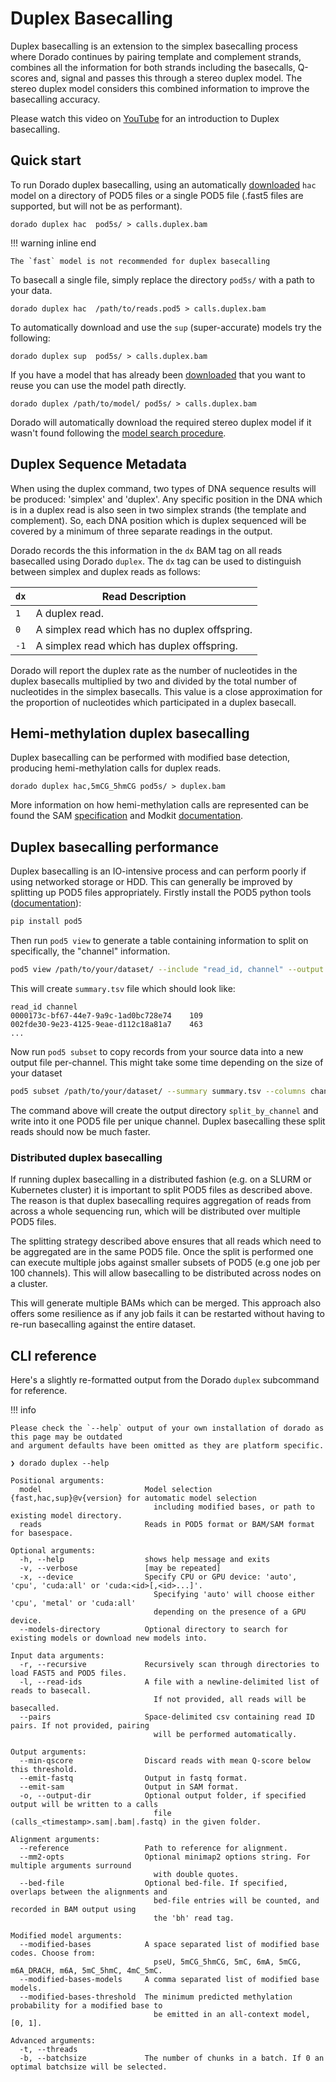 # Duplex Basecalling

Duplex basecalling is an extension to the simplex basecalling process where Dorado continues by
pairing template and complement strands, combines all the information for both strands
including the basecalls, Q-scores and, signal and passes this through a stereo duplex
model. The stereo duplex model considers this combined information to improve the basecalling accuracy.

Please watch this video on [YouTube](https://www.youtube.com/embed/8DVMG7FEBys?si=XUHn3DwZCKOPI1k8) for an introduction to Duplex basecalling.

## Quick start

To run Dorado duplex basecalling, using an automatically [downloaded]({{find("downloader")}})
`hac` model on a directory of POD5 files or a single POD5 file
(.fast5 files are supported, but will not be as performant).

```dorado
dorado duplex hac  pod5s/ > calls.duplex.bam
```

!!! warning inline end

    The `fast` model is not recommended for duplex basecalling

To basecall a single file, simply replace the directory `pod5s/` with a path to your data.

```dorado
dorado duplex hac  /path/to/reads.pod5 > calls.duplex.bam
```

To automatically download and use the `sup` (super-accurate) models try the following:

```dorado
dorado duplex sup  pod5s/ > calls.duplex.bam
```

If you have a model that has already been [downloaded]({{find("downloader")}}) that you want
to reuse you can use the model path directly.

```dorado
dorado duplex /path/to/model/ pod5s/ > calls.duplex.bam
```

Dorado will automatically download the required stereo duplex model if it wasn't found following the
[model search procedure]({{find("downloader")}}#model-search-directory-and-temporary-downloads).

## Duplex Sequence Metadata

When using the duplex command, two types of DNA sequence results will be produced: 'simplex' and 'duplex'.
Any specific position in the DNA which is in a duplex read is also seen in two simplex strands
(the template and complement). So, each DNA position which is duplex sequenced will be covered
by a minimum of three separate readings in the output.

Dorado records the this information in the `dx` BAM tag on all reads basecalled using Dorado `duplex`.
The `dx` tag can be used to distinguish between simplex and duplex reads as follows:

| `dx`  | Read Description |
| ----- | ----------- |
| `1`   | A duplex read.|
| `0`   | A simplex read which has no duplex offspring. |
| `-1`  | A simplex read which has duplex offspring. |

Dorado will report the duplex rate as the number of nucleotides in the duplex basecalls
multiplied by two and divided by the total number of nucleotides in the simplex basecalls.
This value is a close approximation for the proportion of nucleotides which participated in a duplex basecall.

## Hemi-methylation duplex basecalling

Duplex basecalling can be performed with modified base detection, producing hemi-methylation calls for duplex reads.

```dorado
dorado duplex hac,5mCG_5hmCG pod5s/ > duplex.bam
```

More information on how hemi-methylation calls are represented can be found the
SAM [specification](https://samtools.github.io/hts-specs/SAMtags.pdf) and
Modkit [documentation](https://nanoporetech.github.io/modkit/intro_pileup_hemi.html).

## Duplex basecalling performance

Duplex basecalling is an IO-intensive process and can perform poorly if using networked storage or HDD.
This can generally be improved by splitting up POD5 files appropriately.
Firstly install the POD5 python tools ([documentation](https://pod5-file-format.readthedocs.io/en/latest/docs/tools.html)):

```bash
pip install pod5
```

Then run `pod5 view` to generate a table containing information to split on specifically,
the "channel" information.

```bash
pod5 view /path/to/your/dataset/ --include "read_id, channel" --output summary.tsv
```

This will create `summary.tsv` file which should look like:

```text
read_id channel
0000173c-bf67-44e7-9a9c-1ad0bc728e74    109
002fde30-9e23-4125-9eae-d112c18a81a7    463
...
```

Now run `pod5 subset` to copy records from your source data into a new output file per-channel.
This might take some time depending on the size of your dataset

```bash
pod5 subset /path/to/your/dataset/ --summary summary.tsv --columns channel --output split_by_channel
```

The command above will create the output directory `split_by_channel` and write into it
one POD5 file per unique channel. Duplex basecalling these split reads should now be much faster.

### Distributed duplex basecalling

If running duplex basecalling in a distributed fashion (e.g. on a SLURM or Kubernetes cluster)
it is important to split POD5 files as described above.
The reason is that duplex basecalling requires aggregation of reads from across a whole
sequencing run, which will be distributed over multiple POD5 files.

The splitting strategy described above ensures that all reads which need to be aggregated
are in the same POD5 file.
Once the split is performed one can execute multiple jobs against smaller subsets of POD5
(e.g one job per 100 channels). This will allow basecalling to be distributed across nodes on a cluster.

This will generate multiple BAMs which can be merged. This approach also offers some resilience
as if any job fails it can be restarted without having to re-run basecalling against the entire dataset.

## CLI reference

Here's a slightly re-formatted output from the Dorado `duplex` subcommand for reference.

!!! info

    Please check the `--help` output of your own installation of dorado as this page may be outdated
    and argument defaults have been omitted as they are platform specific.

```text hl_lines="1"
❯ dorado duplex --help

Positional arguments:
  model                       Model selection {fast,hac,sup}@v{version} for automatic model selection
                                including modified bases, or path to existing model directory.
  reads                       Reads in POD5 format or BAM/SAM format for basespace.

Optional arguments:
  -h, --help                  shows help message and exits
  -v, --verbose               [may be repeated]
  -x, --device                Specify CPU or GPU device: 'auto', 'cpu', 'cuda:all' or 'cuda:<id>[,<id>...]'.
                                Specifying 'auto' will choose either 'cpu', 'metal' or 'cuda:all'
                                depending on the presence of a GPU device.
  --models-directory          Optional directory to search for existing models or download new models into.

Input data arguments:
  -r, --recursive             Recursively scan through directories to load FAST5 and POD5 files.
  -l, --read-ids              A file with a newline-delimited list of reads to basecall.
                                If not provided, all reads will be basecalled.
  --pairs                     Space-delimited csv containing read ID pairs. If not provided, pairing
                                will be performed automatically.

Output arguments:
  --min-qscore                Discard reads with mean Q-score below this threshold.
  --emit-fastq                Output in fastq format.
  --emit-sam                  Output in SAM format.
  -o, --output-dir            Optional output folder, if specified output will be written to a calls
                                file (calls_<timestamp>.sam|.bam|.fastq) in the given folder.

Alignment arguments:
  --reference                 Path to reference for alignment.
  --mm2-opts                  Optional minimap2 options string. For multiple arguments surround
                                with double quotes.
  --bed-file                  Optional bed-file. If specified, overlaps between the alignments and
                                bed-file entries will be counted, and recorded in BAM output using
                                the 'bh' read tag.

Modified model arguments:
  --modified-bases            A space separated list of modified base codes. Choose from:
                                pseU, 5mCG_5hmCG, 5mC, 6mA, 5mCG, m6A_DRACH, m6A, 5mC_5hmC, 4mC_5mC.
  --modified-bases-models     A comma separated list of modified base models.
  --modified-bases-threshold  The minimum predicted methylation probability for a modified base to
                                be emitted in an all-context model, [0, 1].

Advanced arguments:
  -t, --threads
  -b, --batchsize             The number of chunks in a batch. If 0 an optimal batchsize will be selected.
```
